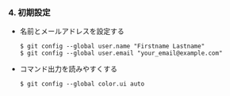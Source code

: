 ### 4. 初期設定
- 名前とメールアドレスを設定する
  ```
  $ git config --global user.name "Firstname Lastname"
  $ git config --global user.email "your_email@example.com"
  ```
- コマンド出力を読みやすくする
  ```
  $ git config --global color.ui auto
  ```

